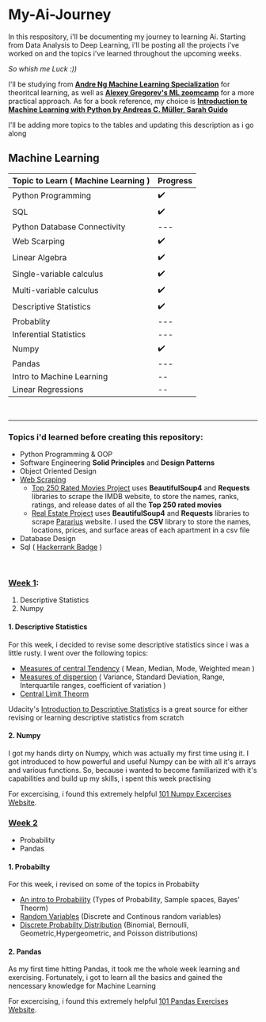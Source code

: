# My-Ai-Journey
In this respository, i'll be documenting my journey to learning Ai. 
Starting from Data Analysis to Deep Learning, i'll be posting all the projects i've worked on and the topics i've learned throughout the upcoming weeks. 

*So whish me Luck :))*

I'll be studying from [**Andre Ng Machine Learning Specialization**](https://www.udemy.com/course/python-for-machine-learning-data-science-masterclass/) for theoritcal learning, as well as [**Alexey Gregorev's ML zoomcamp**](https://github.com/alexeygrigorev/mlbookcamp-code/tree/master/course-zoomcamp) for a more practical approach.
As for a book reference, my choice is [**Introduction to Machine Learning with Python
by Andreas C. Müller, Sarah Guido**](https://www.oreilly.com/library/view/introduction-to-machine/9781449369880/)

I'll be adding more topics to the tables and updating this description as i go along

## Machine Learning
| Topic to Learn ( Machine Learning ) | Progress |                              
| --- | --- |
| Python Programming | :heavy_check_mark: |
| SQL | :heavy_check_mark: |
| Python Database Connectivity | --- |
| Web Scarping | :heavy_check_mark: |
| Linear Algebra | :heavy_check_mark: |
| Single-variable calculus | :heavy_check_mark: |
| Multi-variable calculus | :heavy_check_mark: |
| Descriptive Statistics | :heavy_check_mark: |
| Probablity | --- |
| Inferential Statistics | --- |
| Numpy | :heavy_check_mark: |
| Pandas | --- | 
| Intro to Machine Learning | -- |
| Linear Regressions | -- |

<br>
<hr/>


### Topics i'd learned before creating this repository:
- Python Programming & OOP
- Software Engineering **Solid Principles** and **Design Patterns**
- Object Oriented Design
- [Web Scraping](https://github.com/Mariam22-hub/My-Ai-Journey/tree/main/Web%20Scraping)
  - [Top 250 Rated Movies Project](https://github.com/Mariam22-hub/My-Ai-Journey/tree/main/Web%20Scraping/Top%20250%20rated%20movies) uses **BeautifulSoup4** and **Requests** libraries to    scrape the IMDB website, to store the names, ranks, ratings, and release dates of all the **Top 250 rated movies**
  - [Real Estate Project](https://github.com/Mariam22-hub/My-Ai-Journey/tree/main/Web%20Scraping/Real%20Estate%20housing) uses **BeautifulSoup4** and **Requests** libraries to scrape [Pararius](https://www.pararius.com/apartments/amsterdam) website. I used the **CSV** library to store the names, locations, prices, and surface areas of each apartment in a csv file 
- Database Design
- Sql ( [Hackerrank Badge](https://www.hackerrank.com/h11410120200528?badge=sql&stars=3&level=2&hr_r=1&utm_campaign=social-buttons&utm_medium=facebook&utm_source=badge_share_profile&social=linkedin&fbclid=IwAR1PupmABngD-pVdOEsAD_b06MitIic9ccaM5voIZcx2zI_ORi9Zu1eVrYs) ) 

<br>

### [Week 1](https://github.com/Mariam22-hub/My-Ai-Journey/tree/main/Week1):
1. Descriptive Statistics
2. Numpy

#### 1. Descriptive Statistics
 For this week, i decided to revise some descriptive statistics since i was a little rusty. I went over the following topics:
- [Measures of central Tendency](https://github.com/Mariam22-hub/My-Ai-Journey/blob/main/Week1/Measures%20of%20central%20tendency.md) ( Mean, Median, Mode, Weighted mean )
- [Measures of dispersion](https://github.com/Mariam22-hub/My-Ai-Journey/blob/main/Week1/Measures%20of%20Dispersion.md) ( Variance, Standard Deviation, Range, Interquartile ranges, coefficient of variation )
- [Central Limit Theorm](https://github.com/Mariam22-hub/My-Ai-Journey/blob/main/Week1/CLT.md)

Udacity's [Introduction to Descriptive Statistics](https://www.udacity.com/course/intro-to-descriptive-statistics--ud827) is a great source for either revising or learning descriptive statistics from scratch

#### 2. Numpy
I got my hands dirty on Numpy, which was actually my first time using it. I got introduced to how powerful and useful Numpy can be with all it's arrays and various functions. So, because i wanted to become familiarized with it's capabilities and build up my skills, i spent this week practising

For excercising, i found this extremely helpful [101 Numpy Excercises Website](https://www.machinelearningplus.com/python/101-numpy-exercises-python/).

### [Week 2](https://github.com/Mariam22-hub/My-Ai-Journey/tree/main/Week%202)
- Probability
- Pandas

#### 1. Probabilty
For this week, i revised on some of the topics in Probabilty
- [An intro to Probability](https://github.com/Mariam22-hub/My-Ai-Journey/blob/main/Week%202/Into%20to%20Probabilty.md) (Types of Probability, Sample spaces, Bayes' Theorm)
- [Random Variables](https://github.com/Mariam22-hub/My-Ai-Journey/blob/main/Week%202/Probability%20Distribution%20%26%20Random%20Variables.md) (Discrete and Continous random variables)
- [Discrete Probabilty Distribution](https://github.com/Mariam22-hub/My-Ai-Journey/blob/main/Week%202/Deicrete%20Probability%20Distribution.md) (Binomial, Bernoulli, Geometric,Hypergeometric, and Poisson distributions)

#### 2. Pandas
As my first time hitting Pandas, it took me the whole week learning and exercising. Fortunately, i got to learn all the basics and gained the nencessary knowledge for Machine Learning

For excercising, i found this extremely helpful [101 Pandas Exercises Website](https://www.machinelearningplus.com/python/101-pandas-exercises-python/).
